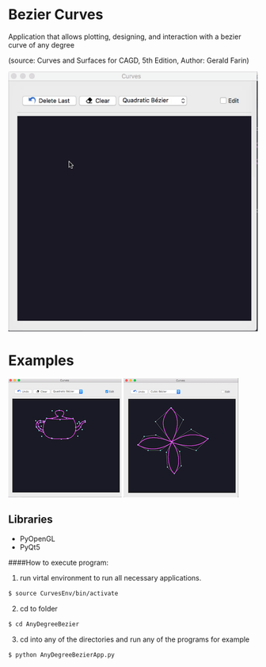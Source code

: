 # Bezier Curves
Application that allows plotting, designing, and interaction with a bezier curve of any degree

(source: Curves and Surfaces for CAGD, 5th Edition, Author: Gerald Farin)

![alt text](https://github.com/RodrigoFigueroaM/CurvesAndSurfaces/blob/master/Bezier/screenshots/Kapture.gif)
# Examples
![alt text](https://github.com/RodrigoFigueroaM/CurvesAndSurfaces/blob/master/Bezier/screenshots/teapot.png)
![alt text](https://github.com/RodrigoFigueroaM/CurvesAndSurfaces/blob/master/Bezier/screenshots/flower.png)
## Libraries
- PyOpenGL
- PyQt5

####How to execute program:
1) run virtal environment to run all necessary applications.
```sh
$ source CurvesEnv/bin/activate
```
2) cd to folder
```sh
$ cd AnyDegreeBezier
```
3) cd into any of the directories and run any of the programs for example
```sh
$ python AnyDegreeBezierApp.py
```
